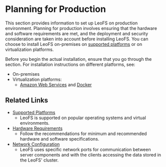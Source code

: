 # Planning for Production

This section provides information to set up LeoFS on production environment. Planning for production involves ensuring that the hardware and software requirements are met, and the deployment and security consideration are taken into account before installing LeoFS. You can choose to install LeoFS on-premises on [supported platforms](./supported_platforms.md) or on virtualization platforms.

Before you begin the actual installation, ensure that you go through the section.
For installation instructions on different platforms, see:

* On-premises
* Virtualization platforms:
    * <a href="" target="_blank">Amazon Web Services</a> and <a href="" taget="_balnk">Docker</a> 


## Related Links

* [Supported Platforms](./supported_platforms.md)
    * LeoFS is supported on popular operating systems and virtual environments.
* [Hardware Requirements](./hardware_requirements.md)
    * Follow the recommendations for minimum and recommended hardware and software specifications.
* [Network Configuration](./network_config.md)
    * LeoFS uses specific network ports for communication between server components and with the clients accessing the data stored in the LeoFS' cluster.

